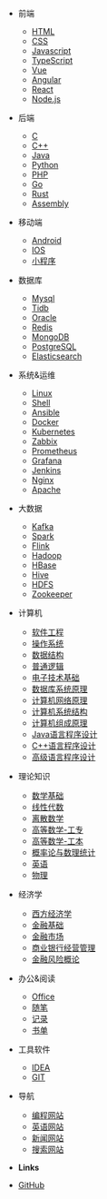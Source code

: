 * 前端
  * [HTML](pages/Frontend/Html/Index.md)
  * [CSS](pages/Frontend/Css/Index.md)
  * [Javascript](pages/Frontend/Javascript/Index.md)
  * [TypeScript](pages/Frontend/TypeScript/Index.md)
  * [Vue](pages/Frontend/Vue/Index.md)
  * [Angular](pages/Frontend/Angular/Index.md)
  * [React](pages/Frontend/React/Index.md)
  * [Node.js](pages/Frontend/NodeJs/Index.md)



* 后端
  * [C](pages/Backend/C/Index.md)
  * [C++](pages/Backend/C++/Index.md)
  * [Java](pages/Backend/Java/Index.md)
  * [Python](pages/Backend/Python/Index.md)
  * [PHP](pages/Backend/PHP/Index.md)
  * [Go](pages/Backend/Go/Index.md)
  * [Rust](pages/Backend/Rust/Index.md)
  * [Assembly](pages/Backend/Assembly/Index.md)



* 移动端
  * [Android](pages/Mobile/Android/Index.md)
  * [IOS](pages/Mobile/IOS/Index.md)
  * [小程序](pages/Mobile/小程序/Index.md)



* 数据库
  * [Mysql](pages/Database/Mysql/Index.md)
  * [Tidb](pages/Database/Tidb/Index.md)
  * [Oracle](pages/Database/Oracle/Index.md)
  * [Redis](pages/Database/Redis/Index.md)
  * [MongoDB](pages/Database/MongoDB/Index.md)
  * [PostgreSQL](pages/Database/PostgreSQL/Index.md)
  * [Elasticsearch](pages/Database/Elasticsearch/Index.md)




* 系统&运维
  * [Linux](pages/Ops/Linux/Index.md)
  * [Shell](pages/Ops/Shell/Index.md)
  * [Ansible](pages/Ops/Ansible/Index.md)
  * [Docker](pages/Ops/Docker/Index.md)
  * [Kubernetes](pages/Ops/Kubernetes/Index.md)
  * [Zabbix](pages/Ops/Zabbix/Index.md)
  * [Prometheus](pages/Ops/Prometheus/Index.md)
  * [Grafana](pages/Ops/Grafana/Index.md)
  * [Jenkins](pages/Ops/Jenkins/Index.md)
  * [Nginx](pages/Ops/Nginx/Index.md)
  * [Apache](pages/Ops/Apache/Index.md)



* 大数据
  * [Kafka](pages/Bigdata/Kafka/Index.md)
  * [Spark](pages/Bigdata/Spark/Index.md)
  * [Flink](pages/Bigdata/Flink/Index.md)
  * [Hadoop](pages/Bigdata/Hadoop/Index.md)
  * [HBase](pages/Bigdata/HBase/Index.md)
  * [Hive](pages/Bigdata/Hive/Index.md)
  * [HDFS](pages/Bigdata/HDFS/Index.md)
  * [Zookeeper](pages/Bigdata/Zookeeper/Index.md)





* 计算机
  * [软件工程](pages/Computer/软件工程/Index.md)
  * [操作系统](pages/Computer/操作系统/Index.md)
  * [数据结构](pages/Computer/数据结构/Index.md)
  * [普通逻辑](pages/Computer/普通逻辑/Index.md)
  * [电子技术基础](pages/Computer/电子技术基础/Index.md)
  * [数据库系统原理](pages/Computer/数据库系统原理/Index.md)
  * [计算机网络原理](pages/Computer/计算机网络原理/Index.md)
  * [计算机系统结构](pages/Computer/计算机系统结构/Index.md)
  * [计算机组成原理](pages/Computer/计算机组成原理/Index.md)
  * [Java语言程序设计](pages/Computer/Java语言程序设计/Index.md)
  * [C++语言程序设计](pages/Computer/C++语言程序设计/Index.md)
  * [高级语言程序设计](pages/Computer/高级语言程序设计/Index.md)

 



* 理论知识
  * [数学基础](pages/Math/数学基础/代数.md)
  * [线性代数](pages/Math/线性代数/Index.md)
  * [离散数学](pages/Math/离散数学/Index.md)
  * [高等数学-工专](pages/Math/高等数学-工专/Index.md)
  * [高等数学-工本](pages/Math/高等数学-工本/Index.md)
  * [概率论与数理统计](pages/Math/概率论与数理统计/Index.md)
  * [英语](pages/English/Pronunciation/Index.md)
  * [物理](pages/English/Vocabulary/Index.md)




* 经济学
  * [西方经济学](pages/Economics/西方经济学/Index.md)
  * [金融基础](pages/Economics/金融基础/Index.md)
  * [金融市场](pages/Economics/金融市场/Index.md)
  * [商业银行经营管理](pages/Economics/商业银行经营管理/Index.md)
  * [金融风险概论](pages/Economics/金融风险概论/Index.md)


* 办公&阅读
  * [Office](pages/Office/Excel/Index.md)
  * [随笔](pages/Read/Personal/Index.md)
  * [记录](pages/Read/Recods/Index.md)
  * [书单](pages/Read/Books/Index.md)



* 工具软件
  * [IDEA](pages/Tools/IDEA/Index.md)
  * [GIT](pages/Tools/Git/Index.md)


* 导航
  * [编程网站](pages/Navigation/Program/Index.md)
  * [英语网站](pages/Navigation/Egnlish/Index.md)
  * [新闻网站](pages/Navigation/News/Index.md)
  * [搜索网站](pages/Navigation/Search/Index.md)






- **Links**
 * [<span class=" fa  fa-lg fa-github"></span> GitHub](https://github.com/jsagreas/docsify)

